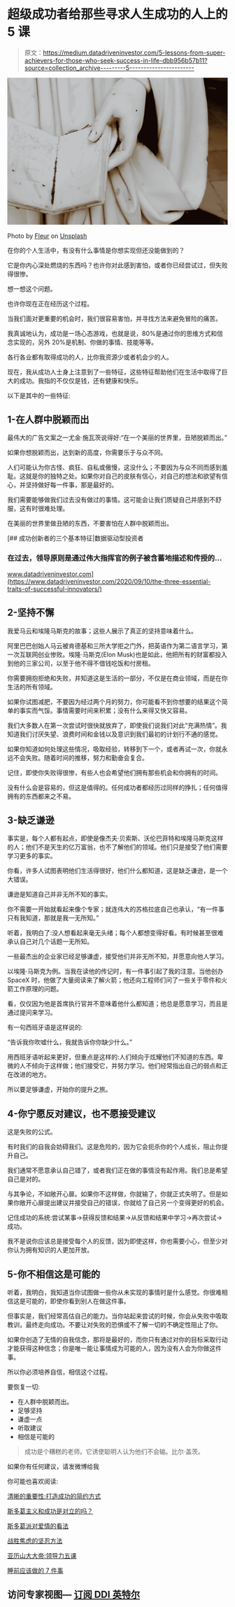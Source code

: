 # 超级成功者给那些寻求人生成功的人上的 5 课

> 原文：<https://medium.datadriveninvestor.com/5-lessons-from-super-achievers-for-those-who-seek-success-in-life-dbb956b57b11?source=collection_archive---------5----------------------->

![](img/c4b8c587dc056c2b9e033cbf8d78763a.png)

Photo by [Fleur](https://unsplash.com/@yer_a_wizard?utm_source=medium&utm_medium=referral) on [Unsplash](https://unsplash.com?utm_source=medium&utm_medium=referral)

在你的个人生活中，有没有什么事情是你想实现但还没能做到的？

它是你内心深处燃烧的东西吗？也许你对此感到害怕，或者你已经尝试过，但失败得很惨。

想一想这个问题。

也许你现在正在经历这个过程。

当我们面对更重要的机会时，我们很容易害怕，并寻找方法来避免冒险的痛苦。

我真诚地认为，成功是一场心态游戏，也就是说，80%是通过你的思维方式和信念实现的，另外 20%是机制、你做的事情、技能等等。

各行各业都有取得成功的人，比你我资源少或者机会少的人。

现在，我从成功人士身上注意到了一些特征，这些特征帮助他们在生活中取得了巨大的成功。我指的不仅仅是钱，还有健康和快乐。

以下是其中的一些特征:

## 1-在人群中脱颖而出

最伟大的广告文案之一尤金·施瓦茨说得好:“在一个美丽的世界里，丑陋脱颖而出。”

如果你想脱颖而出，达到新的高度，你需要乐于与众不同。

人们可能认为你古怪、疯狂、自私或傲慢，这没什么；不要因为与众不同而感到羞耻。这就是你的独特之处。如果你对自己的皮肤有信心，对自己的想法和欲望有信心，并坚持做好每一件事，那是最好的。

我们需要能够做我们过去没有做过的事情。这可能会让我们质疑自己并感到不舒服，这有时很难处理。

在美丽的世界里做丑陋的东西，不要害怕在人群中脱颖而出。

[](https://www.datadriveninvestor.com/2020/09/10/the-three-essential-traits-of-successful-innovators/) [## 成功创新者的三个基本特征|数据驱动型投资者

### 在过去，领导原则是通过伟大指挥官的例子被含蓄地描述和传授的…

www.datadriveninvestor.com](https://www.datadriveninvestor.com/2020/09/10/the-three-essential-traits-of-successful-innovators/) 

## 2-坚持不懈

我爱马云和埃隆马斯克的故事；这些人展示了真正的坚持意味着什么。

阿里巴巴创始人马云被肯德基和三所大学拒之门外，把英语作为第二语言学习，第一次互联网创业惨败。埃隆·马斯克(Elon Musk)也是如此，他把所有的财富都投入到他的三家公司，以至于他不得不借钱吃饭和付房租。

你需要拥抱拒绝和失败，并知道这是生活的一部分，不仅是在商业领域，而是在你生活的所有领域。

如果你试图减肥，不要因为经过两个月的努力，你可能看不到你想要的结果这个简单的事实而气馁。事情需要时间来积累；没有什么来得又快又容易。

我们大多数人在第一次尝试时很快就放弃了，即使我们说我们对此“充满热情”。我知道我们讨厌失望、浪费时间和金钱以及意识到我们最初的计划行不通的感觉。

如果你知道如何处理这些情况，吸取经验，转移到下一个，或者再试一次，你就永远不会失败。随着时间的推移，努力和勤奋会复合。

记住，即使你失败得很惨，有些人也会希望他们拥有那些机会和你拥有的时间。

没有什么会是容易的，但这是值得的。任何成功者都经历过同样的挣扎；任何值得拥有的东西都来之不易。

## 3-缺乏谦逊

事实是，每个人都有起点，即使是像杰夫·贝索斯、沃伦巴菲特和埃隆马斯克这样的人；他们不是天生的亿万富翁，也不了解他们的领域。他们只是接受了他们需要学习更多的事实。

你看，许多人试图表明他们生活得很好，他们什么都知道，这是缺乏谦逊，是一个大错误。

谦逊是知道自己并非无所不知的事实。

你不需要一开始就看起来像个专家；就连伟大的苏格拉底自己也承认，“有一件事只有我知道，那就是我一无所知。”

听着，我明白了:没人想看起来毫无头绪；每个人都想变得好看。有时候甚至很难承认自己对几个话题一无所知。

一些最杰出的企业家已经足够谦虚，接受他们并非无所不知，并愿意向他人学习。

以埃隆·马斯克为例。当我在读他的传记时，有一件事引起了我的注意。当他创办 SpaceX 时，他做了大量阅读来了解火箭；他还向工程师们问了一些关于零件和火箭工作原理的问题。

看，仅仅因为他是首席执行官并不意味着他什么都知道；他总是愿意学习，而且是通过提问来学习。

有一句西班牙语是这样说的:

“告诉我你吹嘘什么，我就告诉你你缺少什么。”

用西班牙语听起来更好，但重点是这样的:人们倾向于炫耀他们不知道的东西。卑微的人不倾向于这样做；他们接受它，并努力学习。他们经常指出自己的弱点和正在改进的地方。

所以要足够谦虚，开始你的提升之旅。

## 4-你宁愿反对建议，也不愿接受建议

这是失败的公式。

有时我们的自我会妨碍我们。这是危险的，因为它会扼杀你的个人成长，阻止你提升自己。

我们通常不愿意承认自己错了，或者我们正在做的事情没有起作用。我们总是希望自己是对的。

与其争论，不如敞开心扉。如果你不这样做，你就输了，你就正式失明了。但是如果你敞开心扉提出建议并接受自己的错误，你就给了自己另一个变得更好的机会。

记住成功的系统:尝试某事->获得反馈和结果->从反馈和结果中学习->再次尝试->成功。

我不是说你应该总是接受每个人的反馈，因为即使这样，你也需要小心，但至少对你认为拥有知识的人更加开放。

## 5-你不相信这是可能的

听着，我明白，我知道当你试图做一些你从未实现的事情时是什么感觉。你很难相信这是可能的，即使你看到别人在做这件事。

但事实是，我们经常高估自己的能力。当你站起来尝试的时候，你会从失败中吸取教训，最终走向成功。不要让对失败的恐惧或不了解一切的不确定性阻止了你。

如果你创造了无情的自我信念，那将是最好的，而你只有通过对你的目标采取行动才能获得这种信念；你是唯一能让事情成为可能的人，因为没有人会为你做这件事。

所以你必须培养自信，相信这个过程。

要恢复一切:

*   在人群中脱颖而出。
*   足够坚持
*   谦虚一点
*   听取建议
*   相信是可能的

> 成功是个糟糕的老师。它诱使聪明人认为他们不会输。比尔·盖茨。

如果你有任何建议，请发微博给我

你可能也喜欢阅读:

[清晰的重要性:打造成功的简约方式](https://medium.com/datadriveninvestor/the-importance-of-clarity-the-minimalist-way-to-build-success-fa16a727de97)

[斯多葛主义和成功是对立的吗？](https://medium.com/datadriveninvestor/stoic-and-success-is-one-opposite-to-the-other-d2eda0b13be2)

[斯多葛派对爱情的看法](https://medium.com/@Stoiccopy/stoic-thoughts-on-love-65cb7c6bfd94)

[战胜焦虑的坚忍方法](https://medium.com/@Stoiccopy/the-stoic-way-to-beat-anxiety-fa55b3f52343)

[亚历山大大帝:领导力五课](https://medium.com/datadriveninvestor/alexander-the-great-5-lessons-on-leadership-f9bd38469dd0)

[睡前应该做的 7 件事](https://medium.com/@Stoiccopy/7-things-you-should-do-before-going-to-bed-40733f058fb1)

## 访问专家视图— [订阅 DDI 英特尔](https://datadriveninvestor.com/ddi-intel)